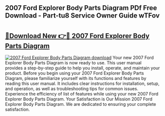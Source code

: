 ## 2007 Ford Explorer Body Parts Diagram PDf Free Download - Part-tu8 Service Owner Guide wTFov

# <h2><a href="http://dfs97xb.blite.top/?on=2007+Ford+Explorer+Body+Parts+Diagram">🔗Download New 👉🔴 2007 Ford Explorer Body Parts Diagram</a></h2>

[![2007 Ford Explorer Body Parts Diagram download](https://i.imgur.com/lujVjoI.png)](http://dfs97xb.blite.top/?on=2007+Ford+Explorer+Body+Parts+Diagram)
Your new 2007 Ford Explorer Body Parts Diagram is now ready to use. This user manual provides a step-by-step guide to help you install, operate, and maintain your product. Before you begin using your 2007 Ford Explorer Body Parts Diagram, please familiarize yourself with its functions and features by reading this user manual. It includes clear instructions for installation, setup, and operation, as well as troubleshooting tips for common issues. Experience the efficiency of list of features while using your new 2007 Ford Explorer Body Parts Diagram. Your Satisfaction is Our Mission 2007 Ford Explorer Body Parts Diagram. We are dedicated to ensuring your complete satisfaction.
